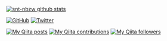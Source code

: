 [![snt-nbzw github stats](https://github-readme-stats.vercel.app/api?username=snt-nbzw&show_icons=true)](https://github.com/snt-nbzw)

[![GitHub](https://img.shields.io/github/followers/snt-nbzw?style=social)](https://github.com/snt-nbzw)
[![Twitter](https://img.shields.io/twitter/follow/shuntigeeer?style=social)](https://twitter.com/shuntigeeer)

[![My Qiita posts](https://qiita-badge.apiapi.app/s/shuntiger/posts.svg)](http://qiita.com/shuntiger)
[![My Qiita contributions](https://qiita-badge.apiapi.app/s/shuntiger/contributions.svg)](http://qiita.com/shuntiger)
[![My Qiita followers](https://qiita-badge.apiapi.app/s/shuntiger/followers.svg)](http://qiita.com/shuntiger)

<!--
**snt-nbzw/snt-nbzw** is a ✨ _special_ ✨ repository because its `README.md` (this file) appears on your GitHub profile.

Here are some ideas to get you started:

- 🔭 I’m currently working on ...
- 🌱 I’m currently learning ...
- 👯 I’m looking to collaborate on ...
- 🤔 I’m looking for help with ...
- 💬 Ask me about ...
- 📫 How to reach me: ...
- 😄 Pronouns: ...
- ⚡ Fun fact: ...
-->
